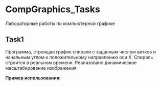 # CompGraphics_Tasks
Лабораторные работы по компьютерной графике



## Task1
Программа, строящая график спирали с заданным числом витков и начальным углом к положительному направлению оси X. 
Спираль строится в реальном времени.
Реализовано динамическое масштабирование изображения

**Пример использования:**
